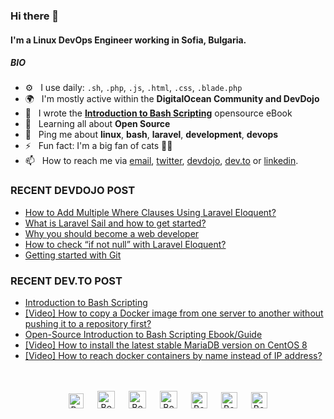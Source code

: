 ### Hi there 👋

#### I'm a Linux DevOps Engineer working in Sofia, Bulgaria.

##### BIO

- ⚙️&nbsp;&nbsp; I use daily: `.sh`, `.php`, `.js`, `.html`, `.css`, `.blade.php`
- 🌍&nbsp;&nbsp; I'm mostly active within the **DigitalOcean Community and DevDojo**
- 📘&nbsp;&nbsp; I wrote the **[Introduction to Bash Scripting](https://github.com/bobbyiliev/introduction-to-bash-scripting)** opensource eBook
- 🌱&nbsp;&nbsp; Learning all about **Open Source**
- 💬&nbsp;&nbsp; Ping me about **linux**, **bash**, **laravel**, **development**, **devops**
- ⚡️&nbsp;&nbsp; Fun fact: I'm a big fan of cats 🐱‍💻
- 📫&nbsp;&nbsp; How to reach me via [email], [twitter], [devdojo], [dev.to] or [linkedin].

### RECENT DEVDOJO POST

<!-- DEVDOJO:START -->
- [How to Add Multiple Where Clauses Using Laravel Eloquent?](https://devdojo.com/bobbyiliev/how-to-add-multiple-where-clauses-using-laravel-eloquent)
- [What is Laravel Sail and how to get started?](https://devdojo.com/bobbyiliev/what-is-laravel-sail-and-how-to-get-started)
- [Why you should become a web developer](https://devdojo.com/bobbyiliev/why-you-should-become-a-web-developer)
- [How to check “if not null” with Laravel Eloquent?](https://devdojo.com/bobbyiliev/how-to-check-if-not-null-with-laravel-eloquent)
- [Getting started with Git](https://devdojo.com/bobbyiliev/getting-started-with-git)
<!-- DEVDOJO:END -->

### RECENT DEV.TO POST
<!-- BLOG-POST-LIST:START -->
- [Introduction to Bash Scripting](https://dev.to/bobbyiliev/introduction-to-bash-scripting-5571)
- [[Video] How to copy a Docker image from one server to another without pushing it to a repository first?](https://dev.to/bobbyiliev/video-how-to-copy-a-docker-image-from-one-server-to-another-without-pushing-it-to-a-repository-first-38nk)
- [Open-Source Introduction to Bash Scripting Ebook/Guide](https://dev.to/bobbyiliev/open-source-introduction-to-bash-scripting-ebook-guide-l95)
- [[Video] How to install the latest stable MariaDB version on CentOS 8](https://dev.to/bobbyiliev/video-how-to-install-the-latest-stable-mariadb-version-on-centos-8-8mo)
- [[Video] How to reach docker containers by name instead of IP address?](https://dev.to/bobbyiliev/video-how-to-reach-docker-containers-by-name-instead-of-ip-address-1mmc)
<!-- BLOG-POST-LIST:END -->


<p align="center">
<br><br>
<a href="https://dev.to/bobbyiliev"> 
<img src="https://d2fltix0v2e0sb.cloudfront.net/dev-badge.svg" alt="Bobby Iliev dev to profile" width="24px"/></a>
&emsp;
<a href= "https://instagram.com/bobby.iliev">
<img src="https://img.icons8.com/ios-glyphs/256/000000/instagram-new.svg" alt="Bobby Iliev instagram profile" width="28px"/></a>
&emsp;
<a href="https://www.paypal.com/paypalme/bobbyiliev">
<img src="https://img.icons8.com/ios-glyphs/256/000000/paypal.png" alt="Bobby Iliev pay pal me profile" width="28px"/></a> 
&emsp;
<a href="https://bobbyiliev.com">
<img src="https://img.icons8.com/material/256/000000/globe--v1.png" alt="Bobby Iliev personal website" width="28px"/></a>
&emsp;
<a href="https://linkedin.com/in/bobby-iliev">
<img src="https://img.icons8.com/ios-filled/256/000000/linkedin.svg" alt="Bobby Iliev linked in profile" width="26px"/></a>
&emsp;
<a href="https://twitter.com/bobbyiliev_">
<img src="https://img.icons8.com/ios-filled/256/000000/twitter.svg" alt="Bobby Iliev twitter profile" width="26px"/></a>
&emsp;
<a href="https://youtube.com/channel/UCQWmdHTeAO0UvaNqve9udRw/">
<img src="https://img.icons8.com/ios-filled/256/000000/youtube.svg" alt="Bobby Iliev YouTube profile" width="26px"/></a>
</p>

[email]: mailto:bobby@bobbyiliev.com
[twitter]: https://twitter.com/bobbyiliev_
[devdojo]: https://devdojo.com/bobbyiliev
[dev.to]: https://dev.to/bobbyiliev
[linkedin]: https://www.linkedin.com/in/bobby-iliev
[youtube]: https://youtube.com/channel/UCQWmdHTeAO0UvaNqve9udRw/
